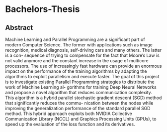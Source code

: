 # Bachelors-Thesis

## Abstract
Machine Learning and Parallel Programming are a significant part of modern Computer Science. The former with
applications such as image recognition, medical diagnosis, self-driving cars and many others. The latter is a con-
sequence of trying to compensate for the fact that Moore’s Law is not valid anymore and the constant increase in
the usage of multicore processors. The use of increasingly fast hardware can provide an enormous impact on the
performance of the training algorithms by adapting the algorithms to exploit parallelism and execute faster. The goal
of this project is to investigate existing Parallel Programming strategies to distribute the work of Machine Learning al-
gorithms for training Deep Neural Networks and propose a novel algorithm that reduces communication complexity.
This algorithm is a hybrid parallel stochastic gradient descent (SGD) method that significantly reduces the commu-
nication between the nodes while improving the generalization performance of the standard parallel SGD method.
This hybrid approach exploits both NVIDIA Collective Communication Library (NCCL) and Graphics Processing Units
(GPUs), to speed up the evaluation of the loss function and its derivatives.


